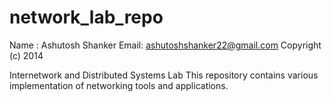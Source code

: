 network_lab_repo
================
Name : Ashutosh Shanker
Email: ashutoshshanker22@gmail.com
Copyright (c) 2014

Internetwork and Distributed Systems Lab
This repository contains various implementation of networking tools and applications.
